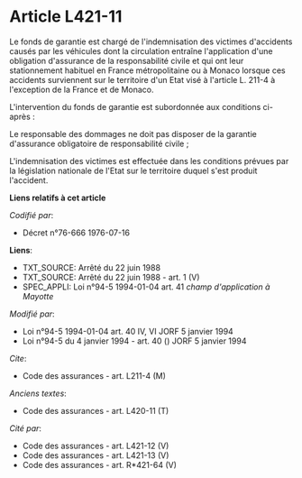 # Article L421-11

Le fonds de garantie est chargé de l'indemnisation des victimes d'accidents causés par les véhicules dont la circulation
entraîne l'application d'une obligation d'assurance de la responsabilité civile et qui ont leur stationnement habituel en
France métropolitaine ou à Monaco lorsque ces accidents surviennent sur le territoire d'un Etat visé à l'article L. 211-4 à
l'exception de la France et de Monaco.

L'intervention du fonds de garantie est subordonnée aux conditions ci-après :

Le responsable des dommages ne doit pas disposer de la garantie d'assurance obligatoire de responsabilité civile ;

L'indemnisation des victimes est effectuée dans les conditions prévues par la législation nationale de l'Etat sur le
territoire duquel s'est produit l'accident.

**Liens relatifs à cet article**

_Codifié par_:

  - Décret n°76-666 1976-07-16

**Liens**:

  - TXT_SOURCE: Arrêté du 22 juin 1988
  - TXT_SOURCE: Arrêté du 22 juin 1988 - art. 1 (V)
  - SPEC_APPLI: Loi n°94-5 1994-01-04 art. 41 *champ d'application à Mayotte*

_Modifié par_:

  - Loi n°94-5 1994-01-04 art. 40 IV, VI JORF 5 janvier 1994
  - Loi n°94-5 du 4 janvier 1994 - art. 40 () JORF 5 janvier 1994

_Cite_:

  - Code des assurances - art. L211-4 (M)

_Anciens textes_:

  - Code des assurances - art. L420-11 (T)

_Cité par_:

  - Code des assurances - art. L421-12 (V)
  - Code des assurances - art. L421-13 (V)
  - Code des assurances - art. R*421-64 (V)
